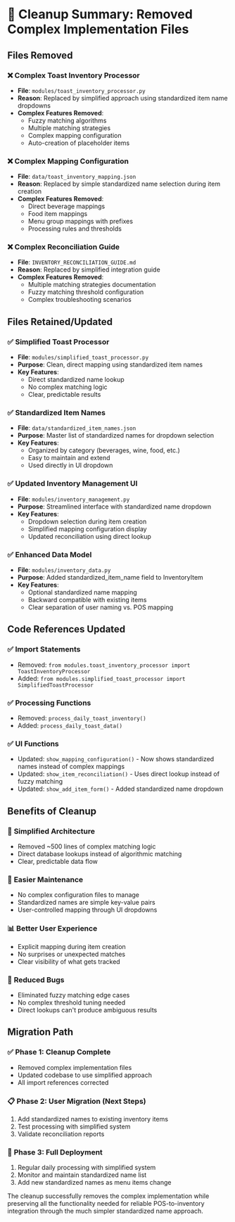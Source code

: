 # 🧹 Cleanup Summary: Removed Complex Implementation Files

## Files Removed

### ❌ **Complex Toast Inventory Processor**
- **File**: `modules/toast_inventory_processor.py`
- **Reason**: Replaced by simplified approach using standardized item name dropdowns
- **Complex Features Removed**:
  - Fuzzy matching algorithms
  - Multiple matching strategies  
  - Complex mapping configuration
  - Auto-creation of placeholder items

### ❌ **Complex Mapping Configuration**
- **File**: `data/toast_inventory_mapping.json`
- **Reason**: Replaced by simple standardized name selection during item creation
- **Complex Features Removed**:
  - Direct beverage mappings
  - Food item mappings
  - Menu group mappings with prefixes
  - Processing rules and thresholds

### ❌ **Complex Reconciliation Guide**
- **File**: `INVENTORY_RECONCILIATION_GUIDE.md`
- **Reason**: Replaced by simplified integration guide
- **Complex Features Removed**:
  - Multiple matching strategies documentation
  - Fuzzy matching threshold configuration
  - Complex troubleshooting scenarios

## Files Retained/Updated

### ✅ **Simplified Toast Processor**
- **File**: `modules/simplified_toast_processor.py`
- **Purpose**: Clean, direct mapping using standardized item names
- **Key Features**:
  - Direct standardized name lookup
  - No complex matching logic
  - Clear, predictable results

### ✅ **Standardized Item Names**
- **File**: `data/standardized_item_names.json` 
- **Purpose**: Master list of standardized names for dropdown selection
- **Key Features**:
  - Organized by category (beverages, wine, food, etc.)
  - Easy to maintain and extend
  - Used directly in UI dropdown

### ✅ **Updated Inventory Management UI**
- **File**: `modules/inventory_management.py`
- **Purpose**: Streamlined interface with standardized name dropdown
- **Key Features**:
  - Dropdown selection during item creation
  - Simplified mapping configuration display
  - Updated reconciliation using direct lookup

### ✅ **Enhanced Data Model**
- **File**: `modules/inventory_data.py`
- **Purpose**: Added standardized_item_name field to InventoryItem
- **Key Features**:
  - Optional standardized name mapping
  - Backward compatible with existing items
  - Clear separation of user naming vs. POS mapping

## Code References Updated

### ✅ **Import Statements**
- Removed: `from modules.toast_inventory_processor import ToastInventoryProcessor`
- Added: `from modules.simplified_toast_processor import SimplifiedToastProcessor`

### ✅ **Processing Functions**
- Removed: `process_daily_toast_inventory()`
- Added: `process_daily_toast_data()`

### ✅ **UI Functions** 
- Updated: `show_mapping_configuration()` - Now shows standardized names instead of complex mappings
- Updated: `show_item_reconciliation()` - Uses direct lookup instead of fuzzy matching
- Updated: `show_add_item_form()` - Added standardized name dropdown

## Benefits of Cleanup

### 🎯 **Simplified Architecture**
- Removed ~500 lines of complex matching logic
- Direct database lookups instead of algorithmic matching
- Clear, predictable data flow

### 🔧 **Easier Maintenance**
- No complex configuration files to manage
- Standardized names are simple key-value pairs
- User-controlled mapping through UI dropdowns

### 📊 **Better User Experience**
- Explicit mapping during item creation
- No surprises or unexpected matches
- Clear visibility of what gets tracked

### 🐛 **Reduced Bugs**
- Eliminated fuzzy matching edge cases
- No complex threshold tuning needed
- Direct lookups can't produce ambiguous results

## Migration Path

### ✅ **Phase 1: Cleanup Complete**
- Removed complex implementation files
- Updated codebase to use simplified approach
- All import references corrected

### 📋 **Phase 2: User Migration** (Next Steps)
1. Add standardized names to existing inventory items
2. Test processing with simplified system
3. Validate reconciliation reports

### 🚀 **Phase 3: Full Deployment**
1. Regular daily processing with simplified system
2. Monitor and maintain standardized name list
3. Add new standardized names as menu items change

The cleanup successfully removes the complex implementation while preserving all the functionality needed for reliable POS-to-inventory integration through the much simpler standardized name approach.

